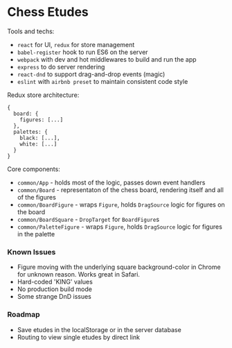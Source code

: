# Chess Etudes

Tools and techs:

* `react` for UI, `redux` for store management
* `babel-register` hook to run ES6 on the server
* `webpack` with dev and hot middlewares to build and run the app
* `express` to do server rendering
* `react-dnd` to support drag-and-drop events (magic)
* `eslint` with `airbnb preset` to maintain consistent code style


Redux store architecture:

```
{
  board: {
    figures: [...]
  },
  palettes: {
    black: [...],
    white: [...]
  }
}
```

Core components:

* `common/App` - holds most of the logic, passes down event handlers
* `common/Board` - representaton of the chess board, rendering itself and all of the figures
* `common/BoardFigure` - wraps `Figure`, holds `DragSource` logic for figures on the board
* `common/BoardSquare` - `DropTarget` for `BoardFigure`s
* `common/PaletteFigure` - wraps `Figure`, holds `DragSource` logic for figures in the palette

### Known Issues

* Figure moving with the underlying square background-color in Chrome for unknown reason. Works great in Safari.
* Hard-coded 'KING' values
* No production build mode
* Some strange DnD issues

### Roadmap

* Save etudes in the localStorage or in the server database
* Routing to view single etudes by direct link
